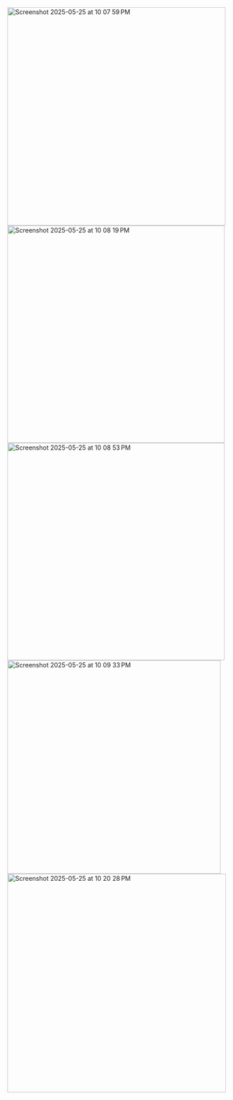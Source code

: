 <img width="494" alt="Screenshot 2025-05-25 at 10 07 59 PM" src="https://github.com/user-attachments/assets/8723665b-ee18-442a-8396-6a2f8457a031" />
<img width="492" alt="Screenshot 2025-05-25 at 10 08 19 PM" src="https://github.com/user-attachments/assets/bea715df-61e6-4084-b94a-9a2662226b6b" />
<img width="492" alt="Screenshot 2025-05-25 at 10 08 53 PM" src="https://github.com/user-attachments/assets/8eb811b9-330b-4b8f-9912-08601797385f" />
<img width="483" alt="Screenshot 2025-05-25 at 10 09 33 PM" src="https://github.com/user-attachments/assets/dac2edf6-c950-43fa-9a4e-7683a1baeb55" />
<img width="495" alt="Screenshot 2025-05-25 at 10 20 28 PM" src="https://github.com/user-attachments/assets/6dcd9cd3-1d14-4fe7-8b7d-aabf7e1bdcc9" />

